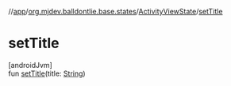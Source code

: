 //[app](../../../index.md)/[org.mjdev.balldontlie.base.states](../index.md)/[ActivityViewState](index.md)/[setTitle](set-title.md)

# setTitle

[androidJvm]\
fun [setTitle](set-title.md)(title: [String](https://kotlinlang.org/api/latest/jvm/stdlib/kotlin/-string/index.html))
